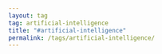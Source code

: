 ```yaml
---
layout: tag
tag: artificial-intelligence
title: "#artificial-intelligence"
permalink: /tags/artificial-intelligence/
---
```

